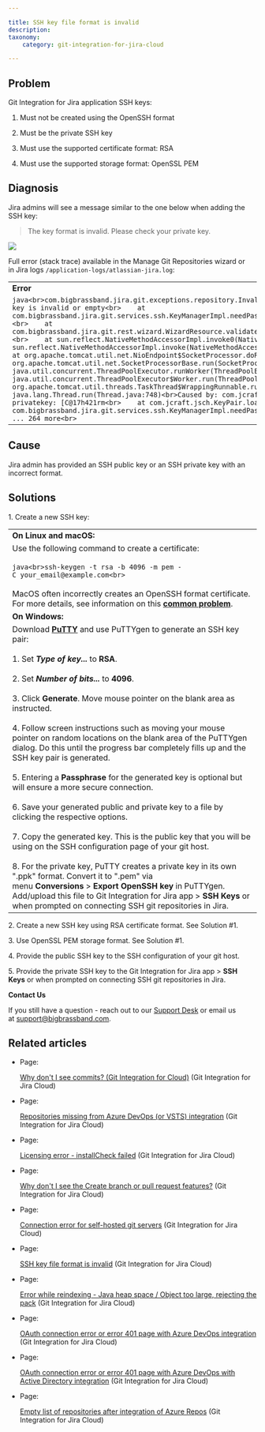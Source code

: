 ```yaml
---

title: SSH key file format is invalid
description:
taxonomy:
    category: git-integration-for-jira-cloud

---
```

## Problem

Git Integration for Jira application SSH keys:

1.  Must not be created using the OpenSSH format

2.  Must be the private SSH key

3.  Must use the supported certificate format: RSA

4.  Must use the supported storage format: OpenSSL PEM


## Diagnosis

Jira admins will see a message similar to the one below when adding the SSH key:

> The key format is invalid. Please check your private key.

![](https://bigbrassband.atlassian.net/wiki/download/thumbnails/421363756/private-key.png?version=1&modificationDate=1586319555483&cacheVersion=1&api=v2&width=453&height=416)

Full error (stack trace) available in the Manage Git Repositories wizard or in Jira logs `/application-logs/atlassian-jira.log`:

|     |
| --- |
| **Error** |
| ```java<br>com.bigbrassband.jira.git.exceptions.repository.InvalidPrivateKeyException: Private SSH key is invalid or empty<br>    at com.bigbrassband.jira.git.services.ssh.KeyManagerImpl.needPassphrase(KeyManagerImpl.java:103)<br>    at com.bigbrassband.jira.git.rest.wizard.WizardResource.validateRepoOrigin(WizardResource.java:104)<br>    at sun.reflect.NativeMethodAccessorImpl.invoke0(Native Method)<br>    at sun.reflect.NativeMethodAccessorImpl.invoke(NativeMethodAccessorImpl.java:62)<br>    ...<br>    at org.apache.tomcat.util.net.NioEndpoint$SocketProcessor.doRun(NioEndpoint.java:1498)<br>    at org.apache.tomcat.util.net.SocketProcessorBase.run(SocketProcessorBase.java:49)<br>    at java.util.concurrent.ThreadPoolExecutor.runWorker(ThreadPoolExecutor.java:1149)<br>    at java.util.concurrent.ThreadPoolExecutor$Worker.run(ThreadPoolExecutor.java:624)<br>    at org.apache.tomcat.util.threads.TaskThread$WrappingRunnable.run(TaskThread.java:61)<br>    at java.lang.Thread.run(Thread.java:748)<br>Caused by: com.jcraft.jsch.JSchException: invalid privatekey: [C@17h421rm<br>    at com.jcraft.jsch.KeyPair.load(KeyPair.java:664)<br>    at com.bigbrassband.jira.git.services.ssh.KeyManagerImpl.needPassphrase(KeyManagerImpl.java:99)<br>    ... 264 more<br>``` |

## Cause

Jira admin has provided an SSH public key or an SSH private key with an incorrect format.

## Solutions

1\. Create a new SSH key:

|     |
| --- |
| **On Linux and macOS:** |
| Use the following command to create a certificate:<br><br>```java<br>ssh-keygen -t rsa -b 4096 -m pem -C your_email@example.com<br>```<br><br>MacOS often incorrectly creates an OpenSSH format certificate. For more details, see information on this [**common problem**](https://serverfault.com/questions/939909/ssh-keygen-does-not-create-rsa-private-key). |
| **On Windows:** |
| Download [**PuTTY**](https://www.putty.org/) and use PuTTYgen to generate an SSH key pair:<br><br>1.  Set _**Type of key...**_ to **RSA**.<br>    <br>2.  Set _**Number of bits...**_ to **4096**.<br>    <br>3.  Click **Generate**. Move mouse pointer on the blank area as instructed.<br>    <br>4.  Follow screen instructions such as moving your mouse pointer on random locations on the blank area of the PuTTYgen dialog. Do this until the progress bar completely fills up and the SSH key pair is generated.<br>    <br>5.  Entering a **Passphrase** for the generated key is optional but will ensure a more secure connection.<br>    <br>6.  Save your generated public and private key to a file by clicking the respective options.<br>    <br>7.  Copy the generated key. This is the public key that you will be using on the SSH configuration page of your git host.<br>    <br>8.  For the private key, PuTTY creates a private key in its own ".ppk" format. Convert it to ".pem" via menu **Conversions** > **Export OpenSSH key** in PuTTYgen. Add/upload this file to Git Integration for Jira app > **SSH Keys** or when prompted on connecting SSH git repositories in Jira. |

2\. Create a new SSH key using RSA certificate format. See Solution #1.

3\. Use OpenSSL PEM storage format. See Solution #1.

4\. Provide the public SSH key to the SSH configuration of your git host.

5\. Provide the private SSH key to the Git Integration for Jira app > **SSH Keys** or when prompted on connecting SSH git repositories in Jira.

**Contact Us**

If you still have a question - reach out to our [Support Desk](https://bigbrassband.atlassian.net/servicedesk/customer/portals) or email us at [support@bigbrassband.com](mailto:support@bigbrassband.com).

## Related articles

*   Page:

    [Why don't I see commits? (Git Integration for Cloud)](/wiki/spaces/GITCLOUD/pages/110755841) (Git Integration for Jira Cloud)

*   Page:

    [Repositories missing from Azure DevOps (or VSTS) integration](/wiki/spaces/GITCLOUD/pages/421462017/Repositories+missing+from+Azure+DevOps+%28or+VSTS%29+integration) (Git Integration for Jira Cloud)

*   Page:

    [Licensing error - installCheck failed](/wiki/spaces/GITCLOUD/pages/420282445/Licensing+error+-+installCheck+failed) (Git Integration for Jira Cloud)

*   Page:

    [Why don't I see the Create branch or pull request features?](/wiki/spaces/GITCLOUD/pages/421593107) (Git Integration for Jira Cloud)

*   Page:

    [Connection error for self-hosted git servers](/wiki/spaces/GITCLOUD/pages/419659840/Connection+error+for+self-hosted+git+servers) (Git Integration for Jira Cloud)

*   Page:

    [SSH key file format is invalid](/wiki/spaces/GITCLOUD/pages/421363756/SSH+key+file+format+is+invalid) (Git Integration for Jira Cloud)

*   Page:

    [Error while reindexing - Java heap space / Object too large, rejecting the pack](/wiki/spaces/GITCLOUD/pages/421462043) (Git Integration for Jira Cloud)

*   Page:

    [OAuth connection error or error 401 page with Azure DevOps integration](/wiki/spaces/GITCLOUD/pages/420282493/OAuth+connection+error+or+error+401+page+with+Azure+DevOps+integration) (Git Integration for Jira Cloud)

*   Page:

    [OAuth connection error or error 401 page with Azure DevOps with Active Directory integration](/wiki/spaces/GITCLOUD/pages/421527629/OAuth+connection+error+or+error+401+page+with+Azure+DevOps+with+Active+Directory+integration) (Git Integration for Jira Cloud)

*   Page:

    [Empty list of repositories after integration of Azure Repos](/wiki/spaces/GITCLOUD/pages/421298248/Empty+list+of+repositories+after+integration+of+Azure+Repos) (Git Integration for Jira Cloud)